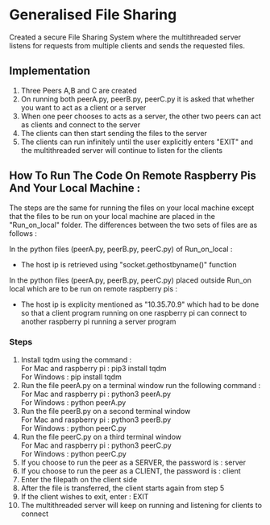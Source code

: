 # Generalised File Sharing
Created a secure File Sharing System where the multithreaded server listens for requests from multiple clients and sends the requested files.

## Implementation
1. Three Peers A,B and C are created
2. On running both peerA.py, peerB.py, peerC.py it is asked that whether you want to act as a client or a server
3. When one peer chooses to acts as a server, the other two peers can act as clients and connect to the server
4. The clients can then start sending the files to the server
5. The clients can run infinitely until the user explicitly enters "EXIT" and the multithreaded server will continue to listen for the clients 

## How To Run The Code On Remote Raspberry Pis And Your Local Machine :
The steps are the same for running the files on your local machine except that the files to be run on your local machine are placed in the "Run_on_local" folder. The differences between the two sets of files are as follows :  
  
In the python files (peerA.py, peerB.py, peerC.py) of Run_on_local :  
* The host ip is retrieved using "socket.gethostbyname()" function  
  
In the python files (peerA.py, peerB.py, peerC.py) placed outside Run_on local which are to be run on remote raspberry pis :  
* The host ip is explicity mentioned as "10.35.70.9" which had to be done so that a client program running on one raspberry pi can connect to another raspberry pi running a server program  
  
### Steps  
1. Install tqdm using the command :   
    For Mac and raspberry pi : pip3 install tqdm  
    For Windows : pip install tqdm
2. Run the file peerA.py on a terminal window run the following command :  
    For Mac and raspberry pi : python3 peerA.py  
    For Windows : python peerA.py
3. Run the file peerB.py on a second terminal window  
    For Mac and raspberry pi : python3 peerB.py                              
    For Windows : python peerC.py
4. Run the file peerC.py on a third terminal window  
    For Mac and raspberry pi : python3 peerC.py                              
    For Windows : python peerC.py
5. If you choose to run the peer as a SERVER, the password is : server
6. If you choose to run the peer as a CLIENT, the password is : client
7. Enter the filepath on the client side
8. After the file is transferred, the client starts again from step 5  
9. If the client wishes to exit, enter : EXIT
10. The multithreaded server will keep on running and listening for clients to connect

